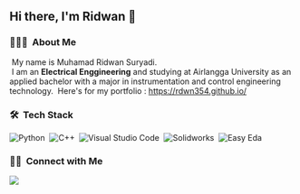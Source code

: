 ## Hi there, I'm Ridwan 👋

### 👨🏻‍💻 &nbsp;About Me

&nbsp;My name is Muhamad Ridwan Suryadi.\
&nbsp;I am an **Electrical Enggineering** and studying at Airlangga University as an applied bachelor with a major in instrumentation 
and control engineering technology.
&nbsp;Here's for my portfolio : https://rdwn354.github.io/

### 🛠 &nbsp;Tech Stack

![Python](https://img.shields.io/badge/-Python-05122A?style=flat&logo=python)&nbsp;
![C++](https://img.shields.io/badge/-C++-05122A?style=flat&logo=C%2B%2B&logoColor=00599C)&nbsp;
![Visual Studio Code](https://img.shields.io/badge/-Visual%20Studio%20Code-05122A?style=flat&logo=visual-studio-code&logoColor=007ACC)&nbsp;
![Solidworks](https://img.shields.io/badge/-Visual%20Studio%20Code-05122A?style=flat&logo=visual-studio-code&logoColor=FF0000)&nbsp;
![Easy Eda](https://img.shields.io/badge/-Visual%20Studio%20Code-05122A?style=flat&logo=visual-studio-code&logoColor=0000FF)&nbsp;

### 🤝🏻 &nbsp;Connect with Me

<p align="left">
<a href="https://linkedin.com/in/muhamad-ridwan-suryadi"><img src="https://img.shields.io/badge/-Muhamad%20Ridwan%20Suryadi-0077B5?style=flat&logo=Linkedin&logoColor=white"/></a>

</p>
